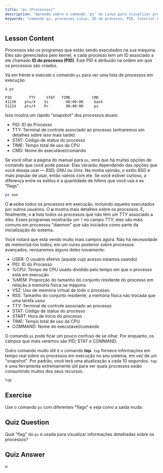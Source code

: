 ```yaml
---
title: "ps (Processos)"
description: "Aprenda sobre o comando 'ps' do Linux para visualizar processos em execução e entender os IDs de processo (PIDs). Obtenha um guia para iniciantes sobre gerenciamento de processos."
keywords: "comando ps, processos Linux, ID de processo, PID, tutorial Linux, iniciante, guia, comando top"
---
```


## Lesson Content

Processos são os programas que estão sendo executados na sua máquina. Eles são gerenciados pelo kernel, e cada processo tem um ID associado a ele chamado **ID do processo (PID)**. Este PID é atribuído na ordem em que os processos são criados.

Vá em frente e execute o comando `ps` para ver uma lista de processos em execução:

```plaintext
$ ps

PID        TTY     STAT   TIME          CMD
41230    pts/4    Ss        00:00:00     bash
51224    pts/4    R+        00:00:00     ps
```

Isso mostra um rápido "snapshot" dos processos atuais:

- PID: ID do Processo
- TTY: Terminal de controle associado ao processo (entraremos em detalhes sobre isso mais tarde)
- STAT: Código de status do processo
- TIME: Tempo total de uso da CPU
- CMD: Nome do executável/comando

Se você olhar a página do manual para `ps`, verá que há muitas opções de comando que você pode passar. Elas variarão dependendo das opções que você deseja usar — BSD, GNU ou Unix. Na minha opinião, o estilo BSD é mais popular de usar, então vamos com ele. Se você estiver curioso, a diferença entre os estilos é a quantidade de hífens que você usa e as "flags".

```bash
ps aux
```

O **a** exibe todos os processos em execução, incluindo aqueles executados por outros usuários. O **u** mostra mais detalhes sobre os processos. E, finalmente, o **x** lista todos os processos que não têm um TTY associado a eles. Esses programas mostrarão um `?` no campo TTY; eles são mais comuns em processos "daemon" que são iniciados como parte da inicialização do sistema.

Você notará que está vendo muito mais campos agora. Não há necessidade de memorizá-los todos; em um curso posterior sobre processos avançados, revisaremos alguns deles novamente:

- USER: O usuário efetivo (aquele cujo acesso estamos usando)
- PID: ID do Processo
- %CPU: Tempo de CPU usado dividido pelo tempo em que o processo está em execução
- %MEM: Proporção do tamanho do conjunto residente do processo em relação à memória física na máquina
- VSZ: Uso de memória virtual de todo o processo
- RSS: Tamanho do conjunto residente, a memória física não trocada que uma tarefa usou
- TTY: Terminal de controle associado ao processo
- STAT: Código de status do processo
- START: Hora de início do processo
- TIME: Tempo total de uso da CPU
- COMMAND: Nome do executável/comando

O comando `ps` pode ficar um pouco confuso de se olhar. Por enquanto, os campos que mais veremos são PID, STAT e COMMAND.

Outro comando muito útil é o comando **top**. `top` fornece informações em tempo real sobre os processos em execução no seu sistema, em vez de um "snapshot". Por padrão, você terá uma atualização a cada 10 segundos. `top` é uma ferramenta extremamente útil para ver quais processos estão consumindo muitos dos seus recursos.

```bash
top
```

## Exercise

Use o comando `ps` com diferentes "flags" e veja como a saída muda.

## Quiz Question

Qual "flag" do `ps` é usada para visualizar informações detalhadas sobre os processos?

## Quiz Answer

u
